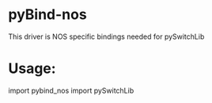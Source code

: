 # pyBind-nos

This driver is NOS specific bindings needed for pySwitchLib

# Usage:

import pybind_nos
import pySwitchLib


